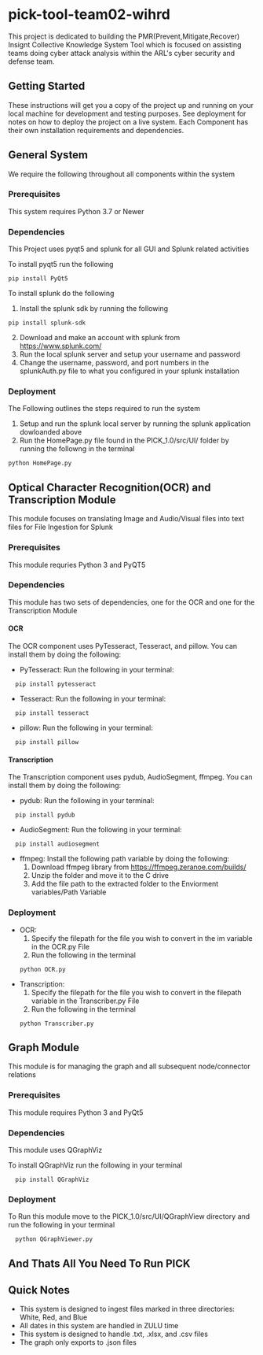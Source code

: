 # pick-tool-team02-wihrd
This project is dedicated to building the PMR(Prevent,Mitigate,Recover) Insignt Collective Knowledge System Tool which is focused on assisting teams doing cyber attack analysis within the ARL's cyber security and defense team. 


## Getting Started
These instructions will get you a copy of the project up and running on your local machine for development and testing purposes. See deployment for notes on how to deploy the project on a live system. Each Component has their own installation requirements and dependencies.


## General System
We require the following throughout all components within the system

### Prerequisites 
This system requires Python 3.7 or Newer

### Dependencies
This Project uses pyqt5 and splunk for all GUI and Splunk related activities

To install pyqt5 run the following
```
pip install PyQt5
```
To install splunk do the following
1. Install the splunk sdk by running the following
  ```
  pip install splunk-sdk
  ```
2. Download and make an account with splunk from https://www.splunk.com/
3. Run the local splunk server and setup your username and password
4. Change the username, password, and port numbers in the splunkAuth.py file to what you configured in your splunk installation

### Deployment
The Following outlines the steps required to run the system

1. Setup and run the splunk local server by running the splunk application dowloanded above
2. Run the HomePage.py file found in the PICK_1.0/src/UI/ folder by running the followng in the terminal
```
python HomePage.py
```

## Optical Character Recognition(OCR) and Transcription Module
This module focuses on translating Image and Audio/Visual files into text files for File Ingestion for Splunk

### Prerequisites 
This module requries Python 3 and PyQT5

### Dependencies 
This module has two sets of dependencies, one for the OCR and one for the Transcription Module 

#### OCR
The OCR component uses PyTesseract, Tesseract, and pillow. You can install them by doing the following:

* PyTesseract: Run the following in your terminal:
```
  pip install pytesseract
```
* Tesseract: Run the following in your terminal:
```
  pip install tesseract
```
* pillow: Run the following in your terminal:
```
  pip install pillow
```

#### Transcription
The Transcription component uses pydub, AudioSegment, ffmpeg. You can install them by doing the following:

* pydub: Run the following in your terminal:
```
  pip install pydub
```
* AudioSegment: Run the following in your terminal:
```
  pip install audiosegment
```
* ffmpeg: Install the following path variable by doing the following:
  1. Download ffmpeg library from https://ffmpeg.zeranoe.com/builds/
  2. Unzip the folder and move it to the C drive 
  3. Add the file path to the extracted folder to the Enviorment variables/Path Variable
  
### Deployment
* OCR:
  1. Specify the filepath for the file you wish to convert in the im variable in the OCR.py File 
  2. Run the following in the terminal
    ```
    python OCR.py
    ```
* Transcription:
  1. Specify the filepath for the file you wish to convert in the filepath variable in the Transcriber.py File
  2. Run the following in the terminal
    ```
    python Transcriber.py
    ```


## Graph Module
This module is for managing the graph and all subsequent node/connector relations 

### Prerequisites
This module requires Python 3 and PyQt5

### Dependencies
This module uses QGraphViz 

To install QGraphViz run the following in your terminal
```
  pip install QGraphViz
```

### Deployment 
To Run this module move to the PICK_1.0/src/UI/QGraphView directory and run the following in your terminal 
```
  python QGraphViewer.py
```

## And Thats All You Need To Run PICK

## Quick Notes
* This system is designed to ingest files marked in three directories: White, Red, and Blue
* All dates in this system are handled in ZULU time
* This system is designed to handle .txt, .xlsx, and .csv files
* The graph only exports to .json files




